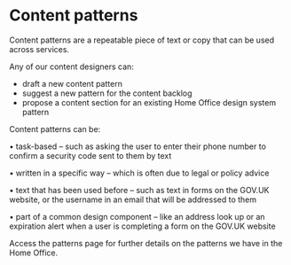 Content patterns
================

Content patterns are a repeatable piece of text or copy that can be used across services. 

Any of our content designers can:
 
- draft a new content pattern 
- suggest a new pattern for the content backlog 
- propose a content section for an existing Home Office design system pattern 

Content patterns can be:

•	task-based – such as asking the user to enter their phone number to confirm a security code sent to them by text 

•	written in a specific way – which is often due to legal or policy advice 

•	text that has been used before – such as text in forms on the GOV.UK website, or the username in an email that will be addressed to them

•	part of a common design component – like an address look up or an expiration alert when a user is completing a form on the GOV.UK website 

Access the patterns page for further details on the patterns we have in the Home Office. 
